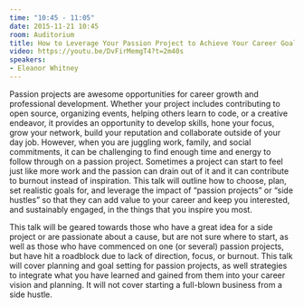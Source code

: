 ```yaml
---
time: "10:45 - 11:05"
date: 2015-11-21 10:45
room: Auditorium
title: How to Leverage Your Passion Project to Achieve Your Career Goals
video: https://youtu.be/DvFirMemgT4?t=2m40s
speakers: 
- Eleanor Whitney
---
```


Passion projects are awesome opportunities for career growth and professional development. Whether your project includes contributing to open source, organizing events, helping others learn to code, or a creative endeavor, it provides an opportunity to develop skills, hone your focus, grow your network, build your reputation and collaborate outside of your day job. However, when you are juggling work, family, and social commitments, it can be challenging to find enough time and energy to follow through on a passion project. Sometimes a project can start to feel just like more work and the passion can drain out of it and it can contribute to burnout instead of inspiration. This talk will outline how to choose, plan, set realistic goals for, and leverage the impact of “passion projects” or “side hustles” so that they can add value to your career and keep you interested, and sustainably engaged, in the things that you inspire you most. 

This talk will be geared towards those who have a great idea for a side project or are passionate about a cause, but are not sure where to start, as well as those who have commenced on one (or several) passion projects, but have hit a roadblock due to lack of direction, focus, or burnout. This talk will cover planning and goal setting for passion projects, as well strategies to integrate what you have learned and gained from them into your career vision and planning. It will not cover starting a full-blown business from a side hustle.